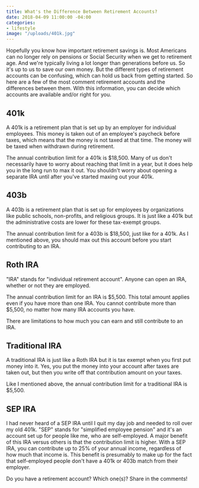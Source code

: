 ```yaml
---
title: What's the Difference Between Retirement Accounts?
date: 2018-04-09 11:00:00 -04:00
categories:
- lifestyle
image: "/uploads/401k.jpg"
---
```


Hopefully you know how important retirement savings is. Most Americans can no longer rely on pensions or Social Security when we get to retirement age. And we're typically living a lot longer than generations before us. So it's up to us to save our own money. But the different types of retirement accounts can be confusing, which can hold us back from getting started. So here are a few of the most comment retirement accounts and the differences between them. With this information, you can decide which accounts are available and/or right for you.

## 401k

A 401k is a retirement plan that is set up by an employer for individual employees. This money is taken out of an employee's paycheck before taxes, which means that the money is not taxed at that time. The money will be taxed when withdrawn during retirement. 

The annual contribution limit for a 401k is $18,500. Many of us don't necessarily have to worry about reaching that limit in a year, but it does help you in the long run to max it out. You shouldn't worry about opening a separate IRA until after you've started maxing out your 401k.

## 403b

A 403b is a retirement plan that is set up for employees by organizations like public schools, non-profits, and religious groups. It is just like a 401k but the administrative costs are lower for these tax-exempt groups. 

The annual contribution limit for a 403b is $18,500, just like for a 401k. As I mentioned above, you should max out this account before you start contributing to an IRA. 

## Roth IRA

"IRA" stands for "individual retirement account". Anyone can open an IRA, whether or not they are employed. 

The annual contribution limit for an IRA is $5,500. This total amount applies even if you have more than one IRA. You cannot contribute more than $5,500, no matter how many IRA accounts you have.

There are limitations to how much you can earn and still contribute to an IRA. 

## Traditional IRA

A traditional IRA is just like a Roth IRA but it is tax exempt when you first put money into it. Yes, you put the money into your account after taxes are taken out, but then you write off that contribution amount on your taxes. 

Like I mentioned above, the annual contribution limit for a traditional IRA is $5,500. 

## SEP IRA

I had never heard of a SEP IRA until I quit my day job and needed to roll over my old 401k. "SEP" stands for "simplified employee pension" and it's an account set up for people like me, who are self-employed. A major benefit of this IRA versus others is that the contribution limit is higher. With a SEP IRA, you can contribute up to 25% of your annual income, regardless of how much that income is. This benefit is presumably to make up for the fact that self-employed people don't have a 401k or 403b match from their employer. 

Do you have a retirement account? Which one(s)? Share in the comments!